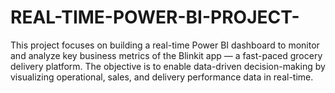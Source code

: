 # REAL-TIME-POWER-BI-PROJECT-
This project focuses on building a real-time Power BI dashboard to monitor and analyze key business metrics of the Blinkit app — a fast-paced grocery delivery platform. The objective is to enable data-driven decision-making by visualizing operational, sales, and delivery performance data in real-time.
